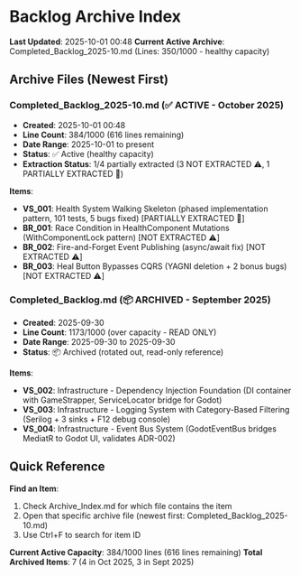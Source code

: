 # Backlog Archive Index

**Last Updated**: 2025-10-01 00:48
**Current Active Archive**: Completed_Backlog_2025-10.md (Lines: 350/1000 - healthy capacity)

## Archive Files (Newest First)

### Completed_Backlog_2025-10.md (✅ ACTIVE - October 2025)
- **Created**: 2025-10-01 00:48
- **Line Count**: 384/1000 (616 lines remaining)
- **Date Range**: 2025-10-01 to present
- **Status**: ✅ Active (healthy capacity)
- **Extraction Status**: 1/4 partially extracted (3 NOT EXTRACTED ⚠️, 1 PARTIALLY EXTRACTED 🔄)

**Items**:
- **VS_001**: Health System Walking Skeleton (phased implementation pattern, 101 tests, 5 bugs fixed) [PARTIALLY EXTRACTED 🔄]
- **BR_001**: Race Condition in HealthComponent Mutations (WithComponentLock pattern) [NOT EXTRACTED ⚠️]
- **BR_002**: Fire-and-Forget Event Publishing (async/await fix) [NOT EXTRACTED ⚠️]
- **BR_003**: Heal Button Bypasses CQRS (YAGNI deletion + 2 bonus bugs) [NOT EXTRACTED ⚠️]

### Completed_Backlog.md (📦 ARCHIVED - September 2025)
- **Created**: 2025-09-30
- **Line Count**: 1173/1000 (over capacity - READ ONLY)
- **Date Range**: 2025-09-30 to 2025-09-30
- **Status**: 📦 Archived (rotated out, read-only reference)

**Items**:
- **VS_002**: Infrastructure - Dependency Injection Foundation (DI container with GameStrapper, ServiceLocator bridge for Godot)
- **VS_003**: Infrastructure - Logging System with Category-Based Filtering (Serilog + 3 sinks + F12 debug console)
- **VS_004**: Infrastructure - Event Bus System (GodotEventBus bridges MediatR to Godot UI, validates ADR-002)

## Quick Reference

**Find an Item**:
1. Check Archive_Index.md for which file contains the item
2. Open that specific archive file (newest first: Completed_Backlog_2025-10.md)
3. Use Ctrl+F to search for item ID

**Current Active Capacity**: 384/1000 lines (616 lines remaining)
**Total Archived Items**: 7 (4 in Oct 2025, 3 in Sept 2025)